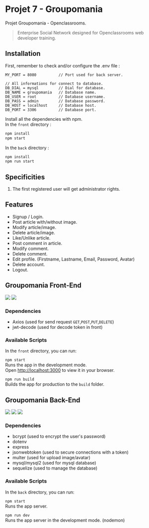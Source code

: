 # Projet 7 - Groupomania
Projet Groupomania - Openclassrooms.
> Enterprise Social Network designed for Openclassrooms web developer training.
## Installation
First, remember to check and/or configure the .env file :
```
MY_PORT = 8080          // Port used for back server.

// All informations for connect to database.
DB_DIAL = mysql         // Dial for database.
DB_NAME = groupomania   // Database name.
DB_USER = root          // Database username.
DB_PASS = admin         // Database password.
DB_HOST = localhost     // Database host.
DB_PORT = 3306          // Database port.
```

Install all the dependencies with npm.\
In the `front` directory :
```bash
npm install
npm start
```
In the `back` directory :
```bash
npm install
npm run start
```

## Specificities
1. The first registered user will get administrator rights.

## Features
* Signup / Login.
* Post article with/without image.
* Modify article/image.
* Delete article/image.
* Like/Unlike article.
* Post comment in article.
* Modify comment.
* Delete comment.
* Edit profile. (Firstname, Lastname, Email, Password, Avatar)
* Delete account.
* Logout.

## Groupomania Front-End
![](https://img.shields.io/badge/Javascript-build-blue?style=plastic&logo=javascript&logoColor=white)
![](https://img.shields.io/badge/React-build-blue?style=plastic&logo=react&logoColor=white)
### Dependencies
* Axios (used for send request `GET`,`POST`,`PUT`,`DELETE`)
* jwt-decode (used for decode token in front)
### Available Scripts
In the `front` directory, you can run:

`npm start`\
Runs the app in the development mode.\
Open [http://localhost:3000](http://localhost:3000) to view it in your browser.

`npm run build`\
Builds the app for production to the `build` folder.

## Groupomania Back-End
![](https://img.shields.io/badge/Javascript-build-blue?style=plastic&logo=javascript&logoColor=white)
![](https://img.shields.io/badge/NodeJs-build-blue?style=plastic&logo=node&logoColor=white)
![](https://img.shields.io/badge/Express-build-blue?style=plastic&logo=express&logoColor=white)
### Dependencies
* bcrypt (used to encrypt the user's password)
* dotenv 
* express
* jsonwebtoken (used to secure connections with a token)
* multer (used for upload image/avatar)
* mysql/mysql2 (used for mysql database)
* sequelize (used to manage the database)
### Available Scripts
In the `back` directory, you can run:

`npm start`\
Runs the app server.

`npm run dev`\
Runs the app server in the development mode. (nodemon)